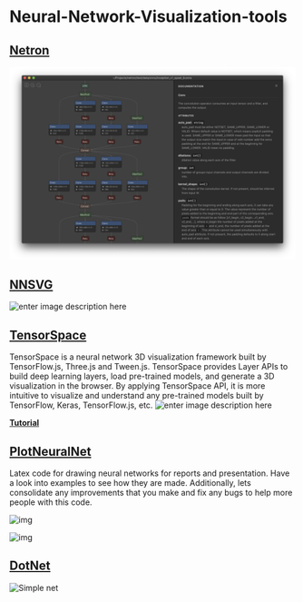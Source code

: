 # Neural-Network-Visualization-tools

## [Netron](https://github.com/lutzroeder/Netron)

![screenshot.png](https://github.com/lutzroeder/netron/raw/main/.github/screenshot.png)


## [NNSVG](http://alexlenail.me/NN-SVG/LeNet.html)

![enter image description here](https://i.stack.imgur.com/DlJ8J.png)

## [TensorSpace](https://tensorspace.org/)

TensorSpace is a neural network 3D visualization framework built by TensorFlow.js, Three.js and Tween.js. TensorSpace provides Layer APIs to build deep learning layers, load pre-trained models, and generate a 3D visualization in the browser. By applying TensorSpace API, it is more intuitive to visualize and understand any pre-trained models built by TensorFlow, Keras, TensorFlow.js, etc.
![enter image description here](https://i.stack.imgur.com/ekF5v.png)

**[Tutorial](https://www.freecodecamp.org/news/tensorspace-js-a-way-to-3d-visualize-neural-networks-in-browsers-2c0afd7648a8/)**


## [PlotNeuralNet](https://github.com/HarisIqbal88/PlotNeuralNet)

Latex code for drawing neural networks for reports and presentation. Have a look into examples to see how they are made. Additionally, lets consolidate any improvements that you make and fix any bugs to help more people with this code.

![img](https://user-images.githubusercontent.com/17570785/50308846-c2231880-049c-11e9-8763-3daa1024de78.png)

![img](https://user-images.githubusercontent.com/17570785/50308873-e2eb6e00-049c-11e9-9587-9da6bdec011b.png)

## [DotNet](https://github.com/martisak/dotnets)

![Simple net](https://github.com/martisak/dotnets/raw/master/test.png)
